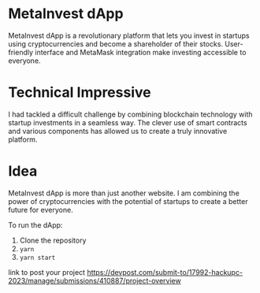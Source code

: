 # MetaInvest dApp
MetaInvest dApp is a revolutionary platform that lets you invest in startups using cryptocurrencies and become a shareholder of their stocks. User-friendly interface and MetaMask integration make investing accessible to everyone.

# Technical Impressive
I had tackled a difficult challenge by combining blockchain technology with startup investments in a seamless way. The clever use of smart contracts and various components has allowed us to create a truly innovative platform.

# Idea
MetaInvest dApp is more than just another website. I am combining the power of cryptocurrencies with the potential of startups to create a better future for everyone.

To run the dApp:
1. Clone the repository
1. `yarn`
1. `yarn start`


link to post your project
https://devpost.com/submit-to/17992-hackupc-2023/manage/submissions/410887/project-overview
